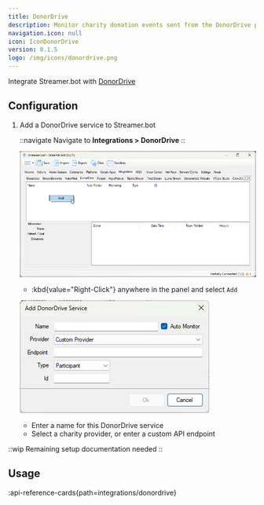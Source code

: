 ```yaml
---
title: DonorDrive
description: Monitor charity donation events sent from the DonorDrive platform
navigation.icon: null
icon: IconDonorDrive
version: 0.1.5
logo: /img/icons/donordrive.png
---
```


Integrate Streamer.bot with [DonorDrive](https://donordrive.com)

## Configuration

1. Add a DonorDrive service to Streamer.bot

    ::navigate
    Navigate to **Integrations > DonorDrive**
    ::

    ![DonorDrive Configuration](assets/donordrive.png)

    - :kbd{value="Right-Click"} anywhere in the panel and select `Add`

    ![DonorDrive Add Service](assets/donordrive-add-service.png)

    - Enter a name for this DonorDrive service
    - Select a charity provider, or enter a custom API endpoint

::wip
Remaining setup documentation needed
::

## Usage
:api-reference-cards{path=integrations/donordrive}